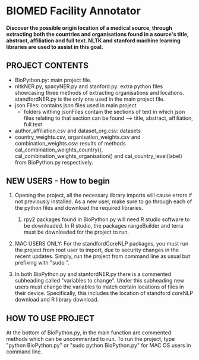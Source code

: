 # BIOMED Facility Annotator
#### Discover the possible origin location of a medical source, through extracting both the countries and organisations found in a source's title, abstract, affiliation and full text. NLTK and stanford machine learning libraries are used to assist in this goal.

## PROJECT CONTENTS
- BioPython.py: main project file.
- nltkNER.py, spacyNER.py and stanford.py: extra python files showcasing three methods of extracting organisations and locations. standfordNER.py is the only one used in the main project file.
- json Files: contains json files used in main project
    - folders withing jsonFiles contain the sections of text in which json files relating to that section can be found --> title, abstract, affiliation, full text
- author_affiliation.csv and dataset_org.csv: datasets
- country_weights.csv, organisation_weights.csv and combination_weights.csv: results of methods cal_combination_weights_country(), cal_combination_weights_organisation() and cal_country_level(label) from BioPython.py respectively.

## NEW USERS - How to begin
1. Opening the project, all the necessary library imports will cause errors if not previously installed. As a new user, make sure to go through each of the python files and download the required libraries.
    1. rpy2 packages found in BioPython.py will need R studio software to be downloaded. In R studio, the packages rangeBuilder and terra must be downloaded for the project to run.

2. MAC USERS ONLY: For the standfordCoreNLP packages, you must run the project from root user to import, due to security changes in the recent updates. Simply, run the project from command line as usual but prefixing with "sudo ".

3. In both BioPython.py and stanfordNER.py there is a commented subheading called "variables to change". Under this subheading new users must change the variables to match certain locations of files in their device. Specifically, this includes the location of standford coreNLP download and R library download. 

## HOW TO USE PROJECT
At the bottom of BioPython.py, in the main function are commented methods which can be uncommented to run. To run the project, type "python BioPython.py" or "sudo python BioPython.py" for MAC OS users in command line. 
